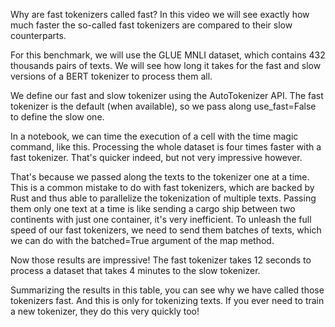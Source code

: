 Why are fast tokenizers called fast? In this video we will see exactly how much faster the so-called fast tokenizers are compared to their slow counterparts.

For this benchmark, we will use the GLUE MNLI dataset, which contains 432 thousands pairs of texts. We will see how long it takes for the fast and slow versions of a BERT tokenizer to process them all.

We define our fast and slow tokenizer using the AutoTokenizer API. The fast tokenizer is the default (when available), so we pass along use_fast=False to define the slow one.

In a notebook, we can time the execution of a cell with the time magic command, like this. Processing the whole dataset is four times faster with a fast tokenizer. That's quicker indeed, but not very impressive however.

That's because we passed along the texts to the tokenizer one at a time. This is a common mistake to do with fast tokenizers, which are backed by Rust and thus able to parallelize the tokenization of multiple texts. Passing them only one text at a time is like sending a cargo ship between two continents with just one container, it's very inefficient. To unleash the full speed of our fast tokenizers, we need to send them batches of texts, which we can do with the batched=True argument of the map method.

Now those results are impressive! The fast tokenizer takes 12 seconds to process a dataset that takes 4 minutes to the slow tokenizer.

Summarizing the results in this table, you can see why we have called those tokenizers fast. And this is only for tokenizing texts. If you ever need to train a new tokenizer, they do this very quickly too!